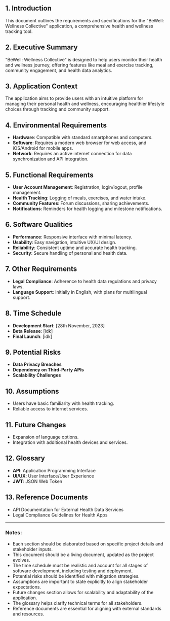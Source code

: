 ## 1. Introduction
This document outlines the requirements and specifications for the "BeWell: Wellness Collective" application, a comprehensive health and wellness tracking tool.

## 2. Executive Summary
"BeWell: Wellness Collective" is designed to help users monitor their health and wellness journey, offering features like meal and exercise tracking, community engagement, and health data analytics.

## 3. Application Context
The application aims to provide users with an intuitive platform for managing their personal health and wellness, encouraging healthier lifestyle choices through tracking and community support.

## 4. Environmental Requirements
- **Hardware**: Compatible with standard smartphones and computers.
- **Software**: Requires a modern web browser for web access, and iOS/Android for mobile apps.
- **Network**: Requires an active internet connection for data synchronization and API integration.

## 5. Functional Requirements
- **User Account Management**: Registration, login/logout, profile management.
- **Health Tracking**: Logging of meals, exercises, and water intake.
- **Community Features**: Forum discussions, sharing achievements.
- **Notifications**: Reminders for health logging and milestone notifications.

## 6. Software Qualities
- **Performance**: Responsive interface with minimal latency.
- **Usability**: Easy navigation, intuitive UX/UI design.
- **Reliability**: Consistent uptime and accurate health tracking.
- **Security**: Secure handling of personal and health data.

## 7. Other Requirements
- **Legal Compliance**: Adherence to health data regulations and privacy laws.
- **Language Support**: Initially in English, with plans for multilingual support.

## 8. Time Schedule
- **Development Start**: [28th November, 2023]
- **Beta Release**: [idk]
- **Final Launch**: [idk]

## 9. Potential Risks
- **Data Privacy Breaches**
- **Dependency on Third-Party APIs**
- **Scalability Challenges**

## 10. Assumptions
- Users have basic familiarity with health tracking.
- Reliable access to internet services.

## 11. Future Changes
- Expansion of language options.
- Integration with additional health devices and services.

## 12. Glossary
- **API**: Application Programming Interface
- **UI/UX**: User Interface/User Experience
- **JWT**: JSON Web Token

## 13. Reference Documents
- API Documentation for External Health Data Services
- Legal Compliance Guidelines for Health Apps

---

### Notes:
- Each section should be elaborated based on specific project details and stakeholder inputs.
- This document should be a living document, updated as the project evolves.
- The time schedule must be realistic and account for all stages of software development, including testing and deployment.
- Potential risks should be identified with mitigation strategies.
- Assumptions are important to state explicitly to align stakeholder expectations.
- Future changes section allows for scalability and adaptability of the application.
- The glossary helps clarify technical terms for all stakeholders.
- Reference documents are essential for aligning with external standards and resources.